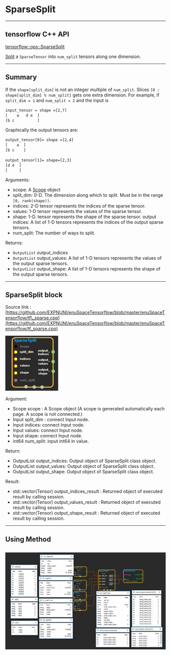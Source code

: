# SparseSplit

---

## tensorflow C++ API

[tensorflow::ops::SparseSplit](https://www.tensorflow.org/api_docs/cc/class/tensorflow/ops/sparse-split)

[Split](https://www.tensorflow.org/api_docs/cc/class/tensorflow/ops/split.html#classtensorflow_1_1ops_1_1_split) a `SparseTensor` into `num_split` tensors along one dimension.

---

## Summary

If the `shape[split_dim]` is not an integer multiple of `num_split`. Slices `[0 : shape[split_dim] % num_split]` gets one extra dimension. For example, if `split_dim = 1` and `num_split = 2` and the input is

```
input_tensor = shape =[2,7]
[    a   d e  ]
[b c          ]
```

Graphically the output tensors are:

```
output_tensor[0]= shape =[2,4]
[    a  ]
[b c    ]

output_tensor[1]= shape=[2,3]
[d e  ]
[     ]
```

Arguments:

* scope: A [Scope](https://www.tensorflow.org/api_docs/cc/class/tensorflow/scope.html#classtensorflow_1_1_scope) object
* split\_dim: 0-D. The dimension along which to split. Must be in the range `[0, rank(shape))`.
* indices: 2-D tensor represents the indices of the sparse tensor.
* values: 1-D tensor represents the values of the sparse tensor.
* shape: 1-D. tensor represents the shape of the sparse tensor. output indices: A list of 1-D tensors represents the indices of the output sparse tensors.
* num\_split: The number of ways to split.

Returns:

* `OutputList` output\_indices
* `OutputList` output\_values: A list of 1-D tensors represents the values of the output sparse tensors.
* `OutputList` output\_shape: A list of 1-D tensors represents the shape of the output sparse tensors.

---

## SparseSplit block

Source link : [https://github.com/EXPNUNI/enuSpaceTensorflow/blob/master/enuSpaceTensorflow/tf\_sparse.cpp](https://github.com/EXPNUNI/enuSpaceTensorflow/blob/master/enuSpaceTensorflow/tf_sparse.cpp)

![](/assets/sparse_op/SparseSplit1.jpg)

Argument:

* Scope scope : A Scope object \(A scope is generated automatically each page. A scope is not connected.\)
* Input split\_dim : connect  Input node.
* Input indices: connect  Input node.
* Input values: connect  Input node.
* Input shape: connect  Input node.
* int64 num\_split: input int64 in value.

Return:

* OutputList  output\_indices: Output object of SparseSplit class object.
* OutputList  output\_values: Output object of SparseSplit class object.
* OutputList  output\_shape: Output object of SparseSplit class object.

Result:

* std::vector\(Tensor\) output\_indices\_result : Returned object of executed result by calling session.
* std::vector\(Tensor\) output\_values\_result : Returned object of executed result by calling session.
* std::vector\(Tensor\) output\_shape\_result : Returned object of executed result by calling session.

---

## Using Method

## ![](/assets/sparse_op/SparseSplit2.jpg)




